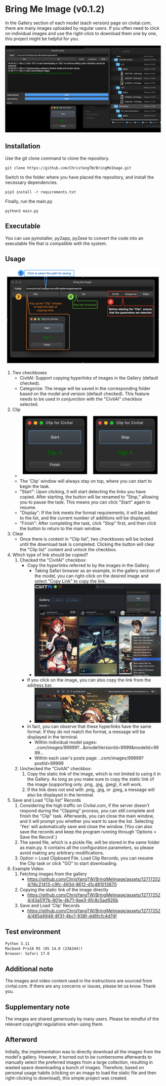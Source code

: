 # Bring Me Image (v0.1.2)
In the Gallery section of each model (each version) page on civitai.com, there are many images uploaded by regular users. If you often need to click on individual images and use the right-click to download them one by one, this project might be helpful for you.

![sample1](examples/sample1_v0_1_0.png)

## Installation
Use the git clone command to clone the repository.
```
git clone https://github.com/ChrisYangTW/BringMeImage.git
```
Switch to the folder where you have placed the repository,
and install the necessary dependencies.
```
pip3 install -r requirements.txt
```
Finally, run the main.py
```
python3 main.py
```

## Executable
You can use pyinstaller, py2app, py2exe to convert the code into an executable file that is compatible with the system.

## Usage
![sample2](examples/sample2_v0_1_0.png)
1. Two checkboxes
   * CivitAI: Support copying hyperlinks of images in the Gallery (default checked).
   * Categorize: The image will be saved in the corresponding folder based on the model and version (default checked). This feature needs to be used in conjunction with the "CivitAI" checkbox selected.
2. Clip
   * ![sample3](examples/sample3_v0_1_0.png)
   * The 'Clip' window will always stay on top, where you can start to begin the task.
   * "Start": Upon clicking, it will start detecting the links you have copied. After starting, the button will be renamed to "Stop," allowing you to pause the task. This means you can click "Start" again to resume.
   * "Display": If the link meets the format requirements, it will be added to the list, and the current number of additions will be displayed.
   * "Finish": After completing the task, click "Stop" first, and then click the button to return to the main window.
3. Clear
   * Once there is content in "Clip list", two checkboxes will be locked until the download task is completed. Clicking the button will clear the "Clip list" content and unlock the checkbox.
4. Which type of link should be copied?
   1. Checked the "CivitAI" checkbox:
      * Copy the hyperlinks referred to by the images in the Gallery.
         * Taking Safari browser as an example, in the gallery section of the model, you can right-click on the desired image and select "Copy Link" to copy the link.
         * ![sample4](examples/sample4_v0_1_0.png)
      * If you click on the image, you can also copy the link from the address bar.
         * ![sample5](examples/sample5_v0_1_0.png)
      * In fact, you can observe that these hyperlinks have the same format. If they do not match the format, a message will be displayed in the terminal.
         * Within individual model pages:  ..com/images/99999?...&modelVersionId=9999&modelId=9999...
         * Within each user's posts page:  ..com/images/99999?postId=99999
   2. Unchecked the "CivitAI" checkbox:
      1. Copy the static link of the image, which is not limited to using it in the Gallery. As long as you make sure to copy the static link of the image (supporting only .png, .jpg, .jpeg), it will work.
      2. If the link does not end with .png, .jpg, or .jpeg, a message will also be displayed in the terminal.
5. Save and Load "Clip list" Records
   1. Considering the high traffic on Civitai.com, if the server doesn't respond during the "Clipping" process, you can still complete and finish the "Clip" task. Afterwards, you can close the main window, and it will prompt you whether you want to save the list. Selecting 'Yes' will automatically save and close the window. (You can also save the records and keep the program running through 'Options > Save the Record'.)
   2. The saved file, which is a pickle file, will be stored in the same folder as main.py. It contains all the configuration parameters, so please avoid making any arbitrary modifications.
   3. Option > Load Clipboard File. Load Clip Records, you can resume the Clip task or click "GO" to start downloading.
6. Example Video:
   1. Fetching images from the gallery
      * https://github.com/ChrisYangTW/BringMeImage/assets/127172524/16c21413-c9fc-493d-8612-d1c481013870
   2. Copying the static link of the image directly
      * https://github.com/ChrisYangTW/BringMeImage/assets/127172524/43a51f7b-801e-4b71-9ae3-6fc8c5ad926b
   3. Save and Load 'Clip' Records
      * https://github.com/ChrisYangTW/BringMeImage/assets/127172524/485d4948-8f31-4bc1-938f-dd6fcfc4d74f


## Test environment
```
Python 3.11
Macbook Pro16 M1 (OS 14.0 (23A344))
Browser: Safari 17.0
```

## Additional note
The images and video content used in the instructions are sourced from civitai.com. If there are any concerns or issues, please let us know. Thank you.

## Supplementary note
The images are shared generously by many users. Please be mindful of the relevant copyright regulations when using them.

## Afterword
 Initially, the implementation was to directly download all the images from the model's gallery. However, it turned out to be cumbersome afterwards to manually select the preferred images from a large collection, resulting in wasted space downloading a bunch of images. Therefore, based on personal usage habits (clicking on an image to load the static file and then right-clicking to download), this simple project was created.
